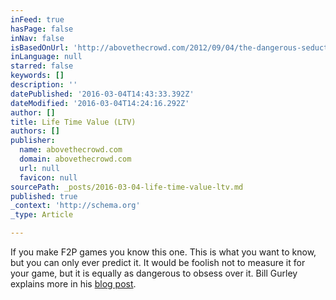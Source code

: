 ```yaml
---
inFeed: true
hasPage: false
inNav: false
isBasedOnUrl: 'http://abovethecrowd.com/2012/09/04/the-dangerous-seduction-of-the-lifetime-value-ltv-formula/'
inLanguage: null
starred: false
keywords: []
description: ''
datePublished: '2016-03-04T14:43:33.392Z'
dateModified: '2016-03-04T14:24:16.292Z'
author: []
title: Life Time Value (LTV)
authors: []
publisher:
  name: abovethecrowd.com
  domain: abovethecrowd.com
  url: null
  favicon: null
sourcePath: _posts/2016-03-04-life-time-value-ltv.md
published: true
_context: 'http://schema.org'
_type: Article

---
```

If you make F2P games you know this one. This is what you want to know, but you can only ever predict it. It would be foolish not to measure it for your game, but it is equally as dangerous to obsess over it. Bill Gurley explains more in his [blog post][0].

[0]: http://abovethecrowd.com/2012/09/04/the-dangerous-seduction-of-the-lifetime-value-ltv-formula/